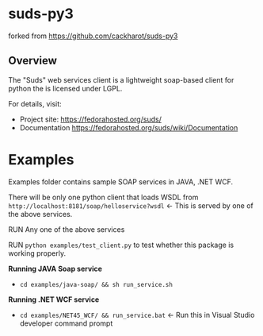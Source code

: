 suds-py3
========

forked from https://github.com/cackharot/suds-py3

Overview
---------
The "Suds" web services client is a lightweight soap-based client for python the is licensed under LGPL.

For details, visit:
  * Project site: https://fedorahosted.org/suds/
  * Documentation https://fedorahosted.org/suds/wiki/Documentation


Examples
========
Examples folder contains sample SOAP services in JAVA, .NET WCF.

There will be only one python client that loads WSDL from `http://localhost:8181/soap/helloservice?wsdl` <- This is served by one of the above services.

RUN Any one of the above services

RUN `python examples/test_client.py` to test whether this package is working properly.

**Running JAVA Soap service**
* `cd examples/java-soap/ && sh run_service.sh`

**Running .NET WCF service**
* `cd examples/NET45_WCF/ && run_service.bat` <- Run this in Visual Studio developer command prompt
